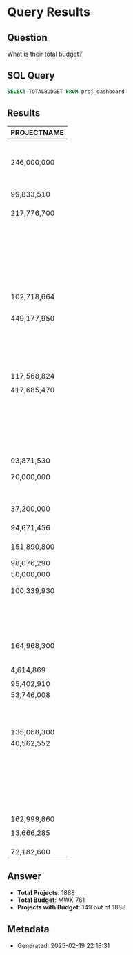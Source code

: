 # Query Results

## Question
What is their total budget?

## SQL Query
```sql
SELECT TOTALBUDGET FROM proj_dashboard
```

## Results
| PROJECTNAME |
| --- |
|  |
|  |
|  |
|  |
|  |
|  |
|  |
| 246,000,000 |
|  |
|  |
|  |
|  |
|  |
|  |
|  |
|  |
| 99,833,510 |
|  |
|  |
|  |
| 217,776,700 |
|  |
|  |
|  |
|  |
|  |
|  |
|  |
|  |
|  |
|  |
|  |
|  |
|  |
|  |
|  |
|  |
|  |
|  |
|  |
|  |
|  |
|  |
|  |
|  |
|  |
|  |
|  |
|  |
| 102,718,664 |
|  |
|  |
|  |
|  |
| 449,177,950 |
|  |
|  |
|  |
|  |
|  |
|  |
|  |
|  |
|  |
|  |
|  |
|  |
|  |
|  |
|  |
|  |
|  |
|  |
| 117,568,824 |
|  |
| 417,685,470 |
|  |
|  |
|  |
|  |
|  |
|  |
|  |
|  |
|  |
|  |
|  |
|  |
|  |
|  |
|  |
|  |
|  |
|  |
|  |
|  |
|  |
|  |
|  |
| 93,871,530 |
|  |
|  |
| 70,000,000 |
|  |
|  |
|  |
|  |
|  |
|  |
|  |
|  |
| 37,200,000 |
|  |
|  |
|  |
| 94,671,456 |
|  |
|  |
|  |
| 151,890,800 |
|  |
|  |
| 98,076,290 |
| 50,000,000 |
|  |
|  |
| 100,339,930 |
|  |
|  |
|  |
|  |
|  |
|  |
|  |
|  |
|  |
|  |
|  |
|  |
|  |
|  |
|  |
|  |
|  |
| 164,968,300 |
|  |
|  |
|  |
|  |
|  |
| 4,614,869 |
|  |
| 95,402,910 |
| 53,746,008 |
|  |
|  |
|  |
|  |
|  |
|  |
|  |
|  |
|  |
|  |
| 135,068,300 |
| 40,562,552 |
|  |
|  |
|  |
|  |
|  |
|  |
|  |
|  |
|  |
|  |
|  |
|  |
|  |
|  |
|  |
|  |
|  |
|  |
|  |
|  |
|  |
|  |
|  |
|  |
|  |
| 162,999,860 |
|  |
| 13,666,285 |
|  |
|  |
|  |
| 72,182,600 |


## Answer
* **Total Projects**: 1888
* **Total Budget**: MWK 761
* **Projects with Budget**: 149 out of 1888

## Metadata
- Generated: 2025-02-19 22:18:31

